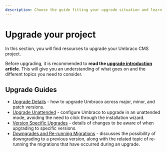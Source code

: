 ```yaml
---
description: Choose the guide fitting your upgrade situation and learn more about the recommended approach.
---
```


# Upgrade your project

In this section, you will find resources to upgrade your Umbraco CMS project.

Before upgrading, it is recommended to **read the [upgrade introduction](./upgrade-introduction.md) article**. This will give you an understanding of what goes on and the different topics you need to consider.

## Upgrade Guides

* [Upgrade Details](upgrade-details.md) - how to upgrade Umbraco across major, minor, and patch versions.
* [Upgrade Unattended](upgrade-unattended.md) - configure Umbraco to upgrade in an unattended mode, avoiding the need to click through the installation wizard.
* [Version Specific Upgrades](version-specific/README.md) - details of changes to be aware of when upgrading to specific versions.
* [Downgrades and Re-running Migrations](downgrades-and-rerunning-migrations.md) - discusses the possibility of downgrading to a previous version, along with the related topic of re-running the migrations that have occurred during an upgrade.
